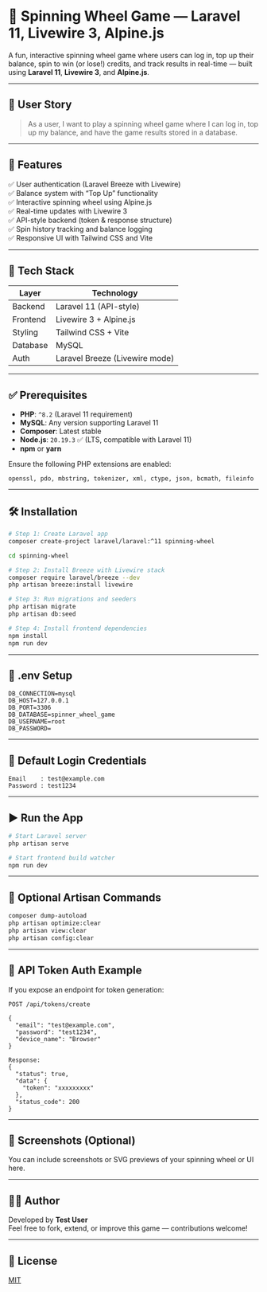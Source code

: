# 🎯 Spinning Wheel Game — Laravel 11, Livewire 3, Alpine.js

A fun, interactive spinning wheel game where users can log in, top up their balance, spin to win (or lose!) credits, and track results in real-time — built using **Laravel 11**, **Livewire 3**, and **Alpine.js**.

---

## 📖 User Story

> As a user, I want to play a spinning wheel game where I can log in, top up my balance, and have the game results stored in a database.

---

## 🚀 Features

✅ User authentication (Laravel Breeze with Livewire)  
✅ Balance system with “Top Up” functionality  
✅ Interactive spinning wheel using Alpine.js  
✅ Real-time updates with Livewire 3  
✅ API-style backend (token & response structure)  
✅ Spin history tracking and balance logging  
✅ Responsive UI with Tailwind CSS and Vite

---

## 🧱 Tech Stack

| Layer     | Technology                    |
|-----------|-------------------------------|
| Backend   | Laravel 11 (API-style)        |
| Frontend  | Livewire 3 + Alpine.js        |
| Styling   | Tailwind CSS + Vite           |
| Database  | MySQL                         |
| Auth      | Laravel Breeze (Livewire mode)|

---

## ✅ Prerequisites

- **PHP**: `^8.2` (Laravel 11 requirement)
- **MySQL**: Any version supporting Laravel 11
- **Composer**: Latest stable
- **Node.js**: `20.19.3` ✅ (LTS, compatible with Laravel 11)
- **npm** or **yarn**

Ensure the following PHP extensions are enabled:
```
openssl, pdo, mbstring, tokenizer, xml, ctype, json, bcmath, fileinfo
```

---

## 🛠️ Installation

```bash
# Step 1: Create Laravel app
composer create-project laravel/laravel:^11 spinning-wheel

cd spinning-wheel

# Step 2: Install Breeze with Livewire stack
composer require laravel/breeze --dev
php artisan breeze:install livewire

# Step 3: Run migrations and seeders
php artisan migrate
php artisan db:seed

# Step 4: Install frontend dependencies
npm install
npm run dev

```

---

## 🔑 .env Setup

```dotenv
DB_CONNECTION=mysql
DB_HOST=127.0.0.1
DB_PORT=3306
DB_DATABASE=spinner_wheel_game
DB_USERNAME=root
DB_PASSWORD=
```

---

## 🧪 Default Login Credentials

```
Email    : test@example.com
Password : test1234
```

---

## ▶️ Run the App

```bash
# Start Laravel server
php artisan serve

# Start frontend build watcher
npm run dev
```

---

## 🧹 Optional Artisan Commands

```bash
composer dump-autoload
php artisan optimize:clear
php artisan view:clear
php artisan config:clear
```

---

## 🔁 API Token Auth Example

If you expose an endpoint for token generation:

```http
POST /api/tokens/create

{
  "email": "test@example.com",
  "password": "test1234",
  "device_name": "Browser"
}

Response:
{
  "status": true,
  "data": {
    "token": "xxxxxxxxx"
  },
  "status_code": 200
}
```

---

## 📸 Screenshots (Optional)

You can include screenshots or SVG previews of your spinning wheel or UI here.

---

## 👨‍💻 Author

Developed by **Test User**  
Feel free to fork, extend, or improve this game — contributions welcome!

---

## 📄 License

[MIT](LICENSE)
